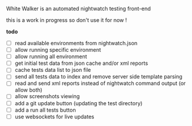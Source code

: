 White Walker is an automated nightwatch testing front-end

this is a work in progress so don't use it for now !

**todo**
- [ ] read available environments from nightwatch.json
- [ ] allow running specific environment
- [ ] allow running all environment
- [ ] get initial test data from json cache and/or xml reports
- [ ] cache tests data list to json file
- [ ] send all tests data to index and remove server side template parsing
- [ ] read and send xml reports instead of nightwatch command output (or allow both)
- [ ] allow screenshots viewing
- [ ] add a git update button (updating the test directory)
- [ ] add a run all tests button
- [ ] use websockets for live updates
